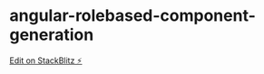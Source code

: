 # angular-rolebased-component-generation

[Edit on StackBlitz ⚡️](https://stackblitz.com/edit/angular-mcbbub-wtrtgg)
